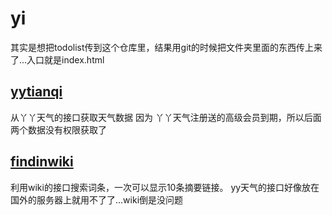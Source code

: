 # yi
其实是想把todolist传到这个仓库里，结果用git的时候把文件夹里面的东西传上来了...入口就是index.html
## [yytianqi](https://github.com/FishInPool/yi/tree/master/yytianqi "yytianqi")
从丫丫天气的接口获取天气数据
因为 丫丫天气注册送的高级会员到期，所以后面两个数据没有权限获取了
## [findinwiki](https://github.com/FishInPool/yi/tree/master/findinwiki)
利用wiki的接口搜索词条，一次可以显示10条摘要链接。
yy天气的接口好像放在国外的服务器上就用不了了...wiki倒是没问题
